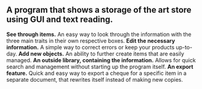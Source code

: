 **A program that shows a storage of the art store using GUI and text reading.**
---
**See through items.**
An easy way to look through the information with the three main traits in their own respective boxes.
**Edit the necessary information.**
A simple way to correct errors or keep your products up-to-day.
**Add new objects.**
An ability to further create items that are easily managed.
**An outside library, containing the information.**
Allows for quick search and management without starting up the program itself.
**An export feature.**
Quick and easy way to export a cheque for a specific item in a separate document, that rewrites itself instead of making new copies.